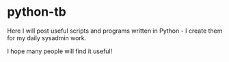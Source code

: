 # python-tb

Here I will post useful scripts and programs written in Python - I create them for my daily sysadmin work.

I hope many people will find it useful!
